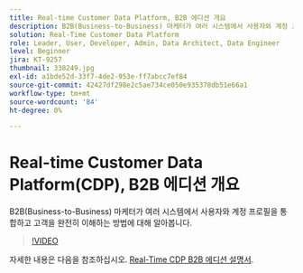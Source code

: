 ```yaml
---
title: Real-time Customer Data Platform, B2B 에디션 개요
description: B2B(Business-to-Business) 마케터가 여러 시스템에서 사용자와 계정 프로필을 통합하고 고객을 완전히 이해하는 방법에 대해 알아봅니다.
solution: Real-Time Customer Data Platform
role: Leader, User, Developer, Admin, Data Architect, Data Engineer
level: Beginner
jira: KT-9257
thumbnail: 338249.jpg
exl-id: a1bde52d-33f7-4de2-953e-ff7abcc7ef84
source-git-commit: 42427df298e2c5ae734ce050e935378db51e66a1
workflow-type: tm+mt
source-wordcount: '84'
ht-degree: 0%

---
```


# Real-time Customer Data Platform(CDP), B2B 에디션 개요

B2B(Business-to-Business) 마케터가 여러 시스템에서 사용자와 계정 프로필을 통합하고 고객을 완전히 이해하는 방법에 대해 알아봅니다.

>[!VIDEO](https://video.tv.adobe.com/v/338249?quality=12&learn=on)

자세한 내용은 다음을 참조하십시오. [Real-Time CDP B2B 에디션 설명서](https://experienceleague.adobe.com/docs/experience-platform/rtcdp/b2b-overview.html).
